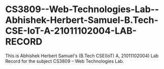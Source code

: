 # CS3809--Web-Technologies-Lab--Abhishek-Herbert-Samuel-B.Tech-CSE-IoT-A-21011102004-LAB-RECORD
This is Abhishek Herbert Samuel's (B.Tech CSE(IoT) A, 21011102004) Lab Record for the subject CS3809 – Web Technologies Lab.
